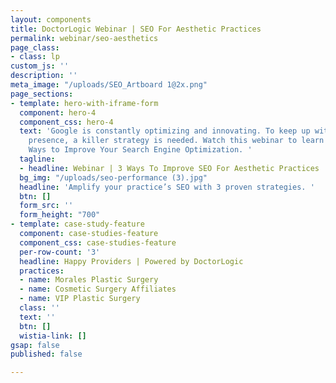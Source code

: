 ```yaml
---
layout: components
title: DoctorLogic Webinar | SEO For Aesthetic Practices
permalink: webinar/seo-aesthetics
page_class:
- class: lp
custom_js: ''
description: ''
meta_image: "/uploads/SEO_Artboard 1@2x.png"
page_sections:
- template: hero-with-iframe-form
  component: hero-4
  component_css: hero-4
  text: 'Google is constantly optimizing and innovating. To keep up with your digital
    presence, a killer strategy is needed. Watch this webinar to learn 3 Effective
    Ways to Improve Your Search Engine Optimization. '
  tagline:
  - headline: Webinar | 3 Ways To Improve SEO For Aesthetic Practices
  bg_img: "/uploads/seo-performance (3).jpg"
  headline: 'Amplify your practice’s SEO with 3 proven strategies. '
  btn: []
  form_src: ''
  form_height: "700"
- template: case-study-feature
  component: case-studies-feature
  component_css: case-studies-feature
  per-row-count: '3'
  headline: Happy Providers | Powered by DoctorLogic
  practices:
  - name: Morales Plastic Surgery
  - name: Cosmetic Surgery Affiliates
  - name: VIP Plastic Surgery
  class: ''
  text: ''
  btn: []
  wistia-link: []
gsap: false
published: false

---
```

